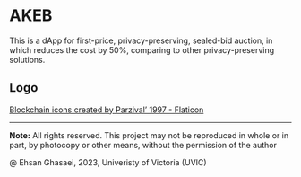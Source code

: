 # AKEB

This is a dApp for first-price, privacy-preserving, sealed-bid auction, in which reduces the cost by 50%, comparing to other privacy-preserving solutions.

## Logo
<a href="https://www.flaticon.com/free-icons/blockchain" title="blockchain icons">Blockchain icons created by Parzival’ 1997 - Flaticon</a> 

<hr>

**Note:** All rights reserved. This project may not be reproduced in whole or in part, by photocopy or other means, without the permission of the author

@ Ehsan Ghasaei, 2023, Univeristy of Victoria (UVIC)
